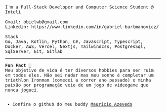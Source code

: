<samp>
I'm a Full-Stack Developer and Computer Science Student @ Inteli <br/><br/>
Gmail: obielwb@gmail.com <br/>
Linkedin: https://www.linkedin.com/in/gabriel-bartmanovicz/
<br/><br/>
Stack<br/>
Go, Java, Kotlin, Python, C#, Javascript, Typescript, Docker, AWS, Vercel, Nextjs, Tailwindcss, PostgresSql, SqlServer, Git, Gitlab

<br/>

----------


**Fun Fact 🌱**<br/>
Meu objetivo de vida é ter diversos hobbies para ser ruim em todos eles. Não sei nadar mas meu sonho é completar um triathlon Ironman (comecei a correr ano passado) e minha paixão por programação veio de um jogo de videogame que nunca joguei.  
<br/>
- Confira o github do meu buddy <a href="https://github.com/AzevedoMauricio">Maurício Azevedo</a>

</samp>
